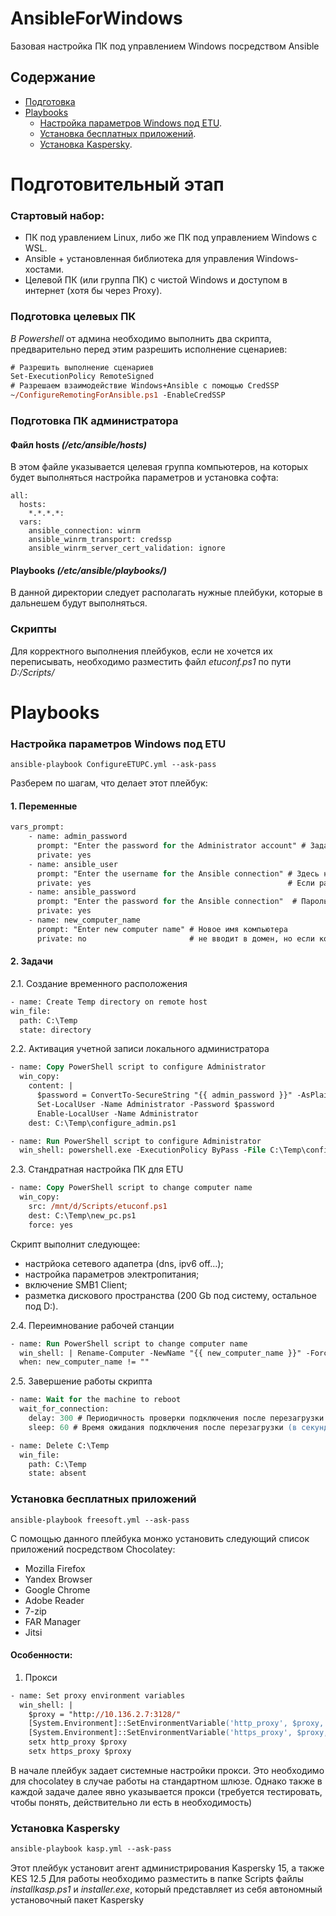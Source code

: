 # AnsibleForWindows
Базовая настройка ПК под управлением Windows посредством Ansible

## Содержание
+ [Подготовка](#подготовительный-этап)
+ [Playbooks](#playbooks)
  - [Настройка параметров Windows под ETU](#настройка-параметров-windows-под-etu).
  - [Установка бесплатных приложений](#установка-бесплатных-приложений).
  - [Установка Kaspersky](#установка-kaspersky).


# Подготовительный этап
### Стартовый набор:

- ПК под уравлением Linux, либо же ПК под управлением Windows с WSL.
- Ansible + установленная библиотека для управления Windows-хостами.
- Целевой ПК (или группа ПК) с чистой Windows и доступом в интернет (хотя бы через Proxy).

### Подготовка целевых ПК
*В Powershell* от админа необходимо выполнить два скрипта, предварительно перед этим разрешить исполнение сценариев:
```ps
# Разрешить выполнение сценариев
Set-ExecutionPolicy RemoteSigned
# Разрешаем взаимодействие Windows+Ansible с помощью CredSSP
~/ConfigureRemotingForAnsible.ps1 -EnableCredSSP
```
### Подготовка ПК администратора
#### Файл hosts *(/etc/ansible/hosts)*
В этом файле указывается целевая группа компьютеров, на которых будет выполняться настройка параметров и установка софта:
```
all:
  hosts:
    *.*.*.*:
  vars:
    ansible_connection: winrm
    ansible_winrm_transport: credssp
    ansible_winrm_server_cert_validation: ignore
```

#### Playbooks *(/etc/ansible/playbooks/)*
В данной директории следует располагать нужные плейбуки, которые в дальнешем будут выполняться.

### Скрипты
Для корректного выполнения плейбуков, если не хочется их переписывать, необходимо разместить файл *etuconf.ps1* по пути *D:/Scripts/*

# Playbooks
### Настройка параметров Windows под ETU
```
ansible-playbook ConfigureETUPC.yml --ask-pass
```
Разберем по шагам, что делает этот плейбук:
#### 1. Переменные
```ps
vars_prompt:
    - name: admin_password
      prompt: "Enter the password for the Administrator account" # Задаем пароль для локального администратора
      private: yes
    - name: ansible_user
      prompt: "Enter the username for the Ansible connection" # Здесь нужно указать пользовтеля для подключения. 
      private: yes                                            # Если рабочая станция в домене - подойдет доменный админ, иначе - можно выполнить под автоматически созданной при установке системы учеткой User\Test
    - name: ansible_password
      prompt: "Enter the password for the Ansible connection"  # Пароль от учетки, от имени которой будет выполняться плейбук
      private: yes
    - name: new_computer_name
      prompt: "Enter new computer name" # Новое имя компьютера
      private: no                       # не вводит в домен, но если комп уже в домене, то с правами доменного админа имя будет изменено
```
#### 2. Задачи

2.1. Создание временного расположения
```ps
- name: Create Temp directory on remote host
win_file:
  path: C:\Temp
  state: directory
```
2.2. Активация учетной записи локального администратора
```ps
- name: Copy PowerShell script to configure Administrator
  win_copy:
    content: |
      $password = ConvertTo-SecureString "{{ admin_password }}" -AsPlainText -Force
      Set-LocalUser -Name Administrator -Password $password
      Enable-LocalUser -Name Administrator
    dest: C:\Temp\configure_admin.ps1

- name: Run PowerShell script to configure Administrator
  win_shell: powershell.exe -ExecutionPolicy ByPass -File C:\Temp\configure_admin.ps1
```
2.3. Стандратная настройка ПК для ETU
```ps
- name: Copy PowerShell script to change computer name
  win_copy:
    src: /mnt/d/Scripts/etuconf.ps1
    dest: C:\Temp\new_pc.ps1
    force: yes
```
Скрипт выполнит следующее:
- настрйока сетевого адапетра (dns, ipv6 off...);
- настройка параметров электропитания;
- включение SMB1 Client;
- разметка дискового пространства (200 Gb под систему, остальное под D:).
 
2.4. Переимнование рабочей станции
```ps
- name: Run PowerShell script to change computer name
  win_shell: | Rename-Computer -NewName "{{ new_computer_name }}" -Force -Restart
  when: new_computer_name != ""
```
2.5. Завершение работы скрипта
```ps
- name: Wait for the machine to reboot
  wait_for_connection:
    delay: 300 # Периодичность проверки подключения после перезагрузки (в секундах)
    sleep: 60 # Время ожидания подключения после перезагрузки (в секундах), в данном случае 5 минут

- name: Delete C:\Temp
  win_file:
    path: C:\Temp
    state: absent
```
### Установка бесплатных приложений
```
ansible-playbook freesoft.yml --ask-pass
```
С помощью данного плейбука монжо установить следующий список приложений посредством Chocolatey:
- Mozilla Firefox
- Yandex Browser
- Google Chrome
- Adobe Reader
- 7-zip
- FAR Manager
- Jitsi

#### Особенности:
1. Прокси
```ps
- name: Set proxy environment variables
  win_shell: |
    $proxy = "http://10.136.2.7:3128/"
    [System.Environment]::SetEnvironmentVariable('http_proxy', $proxy, 'Machine')
    [System.Environment]::SetEnvironmentVariable('https_proxy', $proxy, 'Machine')
    setx http_proxy $proxy
    setx https_proxy $proxy
```
В начале плейбук задает системные настройки прокси. Это необходимо для chocolatey в случае работы на стандартном шлюзе.
Однако также в каждой задаче далее явно указывается прокси (требуется тестировать, чтобы понять, действительно ли есть в необходимость)
### Установка Kaspersky
```ps
ansible-playbook kasp.yml --ask-pass
```
Этот плейбук установит агент администрирования Kaspersky 15, а также KES 12.5
Для работы необходимо разместить в папке Scripts файлы *installkasp.ps1* и *installer.exe*, который представляет из себя автономный установочный пакет Kaspersky
